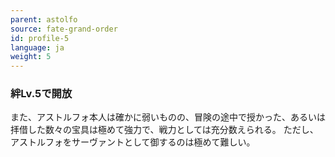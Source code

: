 ```yaml
---
parent: astolfo
source: fate-grand-order
id: profile-5
language: ja
weight: 5
---
```


### 絆Lv.5で開放

また、アストルフォ本人は確かに弱いものの、冒険の途中で授かった、あるいは拝借した数々の宝具は極めて強力で、戦力としては充分数えられる。
ただし、アストルフォをサーヴァントとして御するのは極めて難しい。
